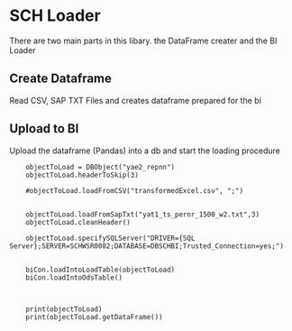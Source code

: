 # SCH Loader
There are two main parts in this libary. the DataFrame creater and the BI Loader

## Create Dataframe
Read CSV, SAP TXT Files and creates dataframe prepared for the bi

## Upload to BI
Upload the dataframe (Pandas) into a db and start the loading procedure

```
    objectToLoad = DBObject("yae2_repnn")
    objectToLoad.headerToSkip(3)

    #objectToLoad.loadFromCSV("transformedExcel.csv", ";")
    

    objectToLoad.loadFromSapTxt("yat1_ts_pernr_1500_w2.txt",3)
    objectToLoad.cleanHeader()

    objectToLoad.specifySQLServer("DRIVER={SQL Server};SERVER=SCHWSR0082;DATABASE=DBSCHBI;Trusted_Connection=yes;")

 
    biCon.loadIntoLoadTable(objectToLoad)
    biCon.loadIntoOdsTable()



    print(objectToLoad)
    print(objectToLoad.getDataFrame())
```
